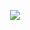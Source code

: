 
<p align="center">
  <img src = /github.com/engelhyunji/todo/assets/145903783/1664e1a4-1c4a-43e0-80b6-90a31915e05b)>
</p>
